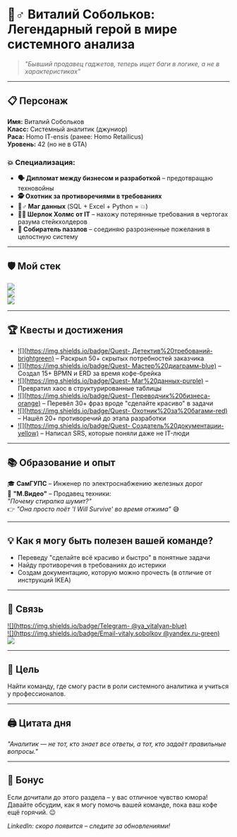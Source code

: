 # 🧙♂️ Виталий Собольков: Легендарный герой в мире системного анализа  

> *"Бывший продавец гаджетов, теперь ищет баги в логике, а не в характеристиках"*  

---

## 📋 Персонаж  
**Имя:** Виталий Собольков  
**Класс:** Системный аналитик (джуниор)  
**Раса:** Homo IT-ensis (ранее: Homo Retailicus)  
**Уровень:** 42 (но не в GTA)  

### 💥 Специализация:  
- **🗣️ Дипломат между бизнесом и разработкой** – предотвращаю техновойны  
- **🕵️ Охотник за противоречиями в требованиях**  
- **🧙♂️ Маг данных** (SQL + Excel + Python = 💥)  
- **🕵️‍♂️ Шерлок Холмс от IT** – нахожу потерянные требования в чертогах разума стейкхолдеров  
- **🧩 Собиратель паззлов** – соединяю разрозненные пожелания в целостную систему  

---

## 🛡️ Мой стек  
[![](https://img.shields.io/badge/Skills-SQL%20%7C%20BPMN%20%7C%20User%20Stories-blue )](https://github.com/vitalysobolkov )  
[![](https://img.shields.io/badge/Tools-Confluence%20%7C%20Figma%20%7C%20Excel-orange )](https://github.com/vitalysobolkov )  
[![](https://img.shields.io/badge/Python-Pandas%20%7C%20Data%20Analysis-yellow )](https://github.com/vitalysobolkov )  

---

## 🏆 Квесты и достижения  
- [![](https://img.shields.io/badge/Quest- Детектив%20требований-brightgreen)](https://github.com/vitalysobolkov ) – Раскрыл 50+ скрытых потребностей заказчика  
- [![](https://img.shields.io/badge/Quest- Мастер%20диаграмм-blue)](https://github.com/vitalysobolkov ) – Создал 15+ BPMN и ERD за время кофе-брейка  
- [![](https://img.shields.io/badge/Quest- Маг%20данных-purple)](https://github.com/vitalysobolkov ) – Превратил хаос в структурированные таблицы  
- [![](https://img.shields.io/badge/Quest- Переводчик%20бизнеса-orange)](https://github.com/vitalysobolkov ) – Перевёл 30+ фраз вроде "сделайте красиво" в задачи  
- [![](https://img.shields.io/badge/Quest- Охотник%20за%20багами-red)](https://github.com/vitalysobolkov ) – Нашёл 20+ противоречий до этапа разработки  
- [![](https://img.shields.io/badge/Quest- Создатель%20документации-yellow)](https://github.com/vitalysobolkov ) – Написал SRS, которые поняли даже не IT-люди  

---

## 📚 Образование и опыт  
🎓 **СамГУПС** – Инженер по электроснабжению железных дорог  
💼 **"М.Видео"** – Продавец техники:  
  *"Почему стиралка шумит?"*  
  👉 *"Она просто поёт 'I Will Survive' во время отжима"* 😅  

---

## 💡 Как я могу быть полезен вашей команде?  
- Переведу "сделайте всё красиво и быстро" в понятные задачи  
- Найду противоречия в требованиях до истерики  
- Создам документацию, которую можно прочесть (в отличие от инструкций IKEA)  

---

## 📩 Связь  
[![](https://img.shields.io/badge/Telegram- @ya_vitalyan-blue)](https://t.me/ya_vitalyan )  
[![](https://img.shields.io/badge/Email-vitaly.sobolkov @yandex.ru-green)](mailto:vitaly.sobolkov@yandex.ru)  
[![](https://img.shields.io/badge/GitHub-vitalysobolkov-darkgrey )](https://github.com/vitalysobolkov )  

---

## 🎯 Цель  
Найти команду, где смогу расти в роли системного аналитика и учиться у профессионалов.  

---

## 🖨️ Цитата дня  
*"Аналитик — не тот, кто знает все ответы, а тот, кто задаёт правильные вопросы."*  

---

## 🎁 Бонус  
Если дочитали до этого раздела – у вас отличное чувство юмора! Давайте обсудим, как я могу помочь вашей команде, пока ваш кофе ещё горячий. 😉  

*LinkedIn: скоро появится – следите за обновлениями!*  